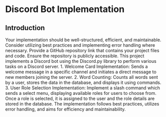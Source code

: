 <h1>Discord Bot Implementation</h1>
<h2>Introduction</h2>
Your implementation should be well-structured, efficient, and maintainable. Consider
utilizing best practices and implementing error handling where necessary. Provide a
GitHub repository link that contains your project files and code. Ensure the repository is
publicly accessible. This project implements a Discord bot using the Discord.py library
to perform various tasks on a Discord server.
1. Welcome Card Implementation: Sends a welcome message in a specific channel
and initiates a direct message to new members joining the server.
2. Word Counting: Counts all words sent by a user, stores the data in the
database, and displays it using commands.
3. User Role Selection Implementation: Implement a slash command which sends
a select menu, displaying available roles for users to choose from. Once a role is
selected, it is assigned to the user and the role details are stored in the database.
The implementation follows best practices, utilizes error handling, and aims for
efficiency and maintainability.
